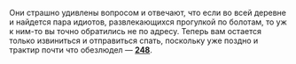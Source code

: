 Они страшно удивлены вопросом и отвечают, что если во всей деревне и найдется пара идиотов, развлекающихся прогулкой по болотам, то уж к ним-то вы точно обратились не по адресу. Теперь вам остается только извиниться и отправиться спать, поскольку уже поздно и трактир почти что обезлюдел — [**248**](#n_248).

